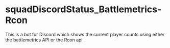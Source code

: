 # squadDiscordStatus_Battlemetrics-Rcon
This is a bot for Discord which shows the current player counts using either the battlemetrics API or the Rcon api 
